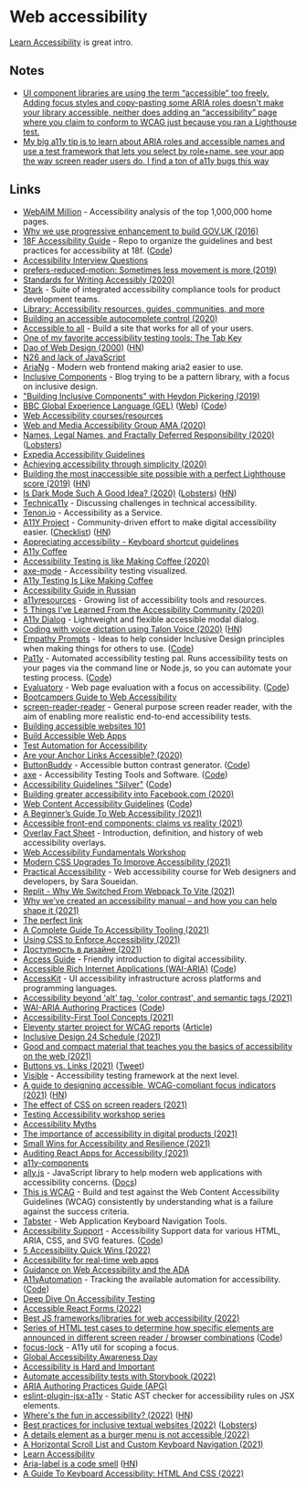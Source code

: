 # Web accessibility

[Learn Accessibility](https://web.dev/learn/accessibility/) is great intro.

## Notes

- [UI component libraries are using the term “accessible” too freely. Adding focus styles and copy-pasting some ARIA roles doesn't make your library accessible, neither does adding an “accessibility” page where you claim to conform to WCAG just because you ran a Lighthouse test.](https://twitter.com/mmatuzo/status/1462884917671604228)
- [My big a11y tip is to learn about ARIA roles and accessible names and use a test framework that lets you select by role+name. see your app the way screen reader users do. I find a ton of a11y bugs this way](https://twitter.com/davidcrespo/status/1527321522364219402)

## Links

- [WebAIM Million](https://webaim.org/projects/million/) - Accessibility analysis of the top 1,000,000 home pages.
- [Why we use progressive enhancement to build GOV.UK (2016)](https://technology.blog.gov.uk/2016/09/19/why-we-use-progressive-enhancement-to-build-gov-uk/)
- [18F Accessibility Guide](https://accessibility.18f.gov/) - Repo to organize the guidelines and best practices for accessibility at 18f. ([Code](https://github.com/18F/accessibility))
- [Accessibility Interview Questions](https://github.com/scottaohara/accessibility_interview_questions)
- [prefers-reduced-motion: Sometimes less movement is more (2019)](https://web.dev/prefers-reduced-motion/)
- [Standards for Writing Accessibly (2020)](https://alistapart.com/article/standards-for-writing-accessibly/)
- [Stark](https://www.getstark.co/) - Suite of integrated accessibility compliance tools for product development teams.
- [Library: Accessibility resources, guides, communities, and more](https://www.getstark.co/library/)
- [Building an accessible autocomplete control (2020)](https://adamsilver.io/articles/building-an-accessible-autocomplete-control/)
- [Accessible to all](https://web.dev/accessible/) - Build a site that works for all of your users.
- [One of my favorite accessibility testing tools: The Tab Key](https://www.matuzo.at/blog/testing-with-tab/)
- [Dao of Web Design (2000)](https://alistapart.com/article/dao/) ([HN](https://news.ycombinator.com/item?id=22521557))
- [N26 and lack of JavaScript](https://hugogiraudel.com/2020/01/20/n26-and-lack-of-javascript/)
- [AriaNg](https://github.com/mayswind/AriaNg) - Modern web frontend making aria2 easier to use.
- [Inclusive Components](https://inclusive-components.design/) - Blog trying to be a pattern library, with a focus on inclusive design.
- ["Building Inclusive Components" with Heydon Pickering (2019)](https://www.youtube.com/watch?v=C7uX6uvHnlQ&t=1020s)
- [BBC Global Experience Language (GEL)](https://bbc.github.io/gel/) ([Web](https://www.bbc.co.uk/gel)) ([Code](https://github.com/bbc/gel))
- [Web Accessibility courses/resources](https://www.reddit.com/r/webdev/comments/aqm6l4/i_cant_find_a_single_web_accessibility_course/)
- [Web and Media Accessibility Group AMA (2020)](https://hashnode.com/post/the-web-and-media-accessibility-group-ama-ck9wy7s5w01j4nbs1kle8k7gn)
- [Names, Legal Names, and Fractally Deferred Responsibility (2020)](https://nora.codes/post/names-legal-names-and-fractally-deferred-responsibility/) ([Lobsters](https://lobste.rs/s/61iy3h/names_legal_names_fractally_deferred))
- [Expedia Accessibility Guidelines](https://accessibility.expedia.biz/)
- [Achieving accessibility through simplicity (2020)](https://sourcehut.org/blog/2020-05-27-accessibility-through-simplicity/)
- [Building the most inaccessible site possible with a perfect Lighthouse score (2019)](https://www.matuzo.at/blog/building-the-most-inaccessible-site-possible-with-a-perfect-lighthouse-score/) ([HN](https://news.ycombinator.com/item?id=23440752))
- [Is Dark Mode Such A Good Idea? (2020)](https://kevq.uk/is-dark-mode-such-a-good-idea/) ([Lobsters](https://lobste.rs/s/o4su2v/is_dark_mode_such_good_idea)) ([HN](https://news.ycombinator.com/item?id=23495052))
- [Technica11y](https://technica11y.org/) - Discussing challenges in technical accessibility.
- [Tenon.io](https://tenon.io/) - Accessibility as a Service.
- [A11Y Project](https://www.a11yproject.com/) - Community-driven effort to make digital accessibility easier. ([Checklist](https://www.a11yproject.com/checklist/)) ([HN](https://news.ycombinator.com/item?id=31337222))
- [Appreciating accessibility - Keyboard shortcut guidelines](https://erresen.github.io/csharp/dotnet/accessibility/shortcuts/visualstudio/2020/07/26/appreciating-accessibility.html)
- [A11y Coffee](https://a11y.coffee/)
- [Accessibility Testing is like Making Coffee (2020)](https://madalyn.dev/blog/a11y-testing-coffee/)
- [axe-mode](https://github.com/raunofreiberg/axe-mode) - Accessibility testing visualized.
- [A11y Testing Is Like Making Coffee](https://a11y.coffee/a11y-testing-making-coffee/)
- [Accessibility Guide in Russian](http://specialbank.ru/guide/)
- [a11yresources](https://a11yresources.webflow.io/) - Growing list of accessibility tools and resources.
- [5 Things I've Learned From the Accessibility Community (2020)](https://marcysutton.github.io/5-things-i-learned-from-accessibility/#/)
- [A11y Dialog](https://github.com/edenspiekermann/a11y-dialog) - Lightweight and flexible accessible modal dialog.
- [Coding with voice dictation using Talon Voice (2020)](https://joshwcomeau.com/accessibility/hands-free-coding/) ([HN](https://news.ycombinator.com/item?id=24846887))
- [Empathy Prompts](https://empathyprompts.net/) - Ideas to help consider Inclusive Design principles when making things for others to use. ([Code](https://github.com/ericwbailey/empathy-prompts))
- [Pa11y](https://pa11y.org/) - Automated accessibility testing pal. Runs accessibility tests on your pages via the command line or Node.js, so you can automate your testing process. ([Code](https://github.com/pa11y/pa11y))
- [Evaluatory](https://darekkay.com/evaluatory/) - Web page evaluation with a focus on accessibility. ([Code](https://github.com/darekkay/evaluatory))
- [Bootcampers Guide to Web Accessibility](https://a11y-with-lindsey.ck.page/products/pre-order-the-bootcampers-guide-to-web)
- [screen-reader-reader](https://github.com/phenomnomnominal/screen-reader-reader) - General purpose screen reader reader, with the aim of enabling more realistic end-to-end accessibility tests.
- [Building accessible websites 101](https://www.weba11y101.com/)
- [Build Accessible Web Apps](https://testingaccessibility.com/)
- [Test Automation for Accessibility](https://testautomationu.applitools.com/accessibility-testing-tutorial/)
- [Are your Anchor Links Accessible? (2020)](https://amberwilson.co.uk/blog/are-your-anchor-links-accessible/)
- [ButtonBuddy](https://buttonbuddy.dev/) - Accessible button contrast generator. ([Code](https://github.com/5t3ph/buttonbuddy))
- [axe](https://www.deque.com/axe/) - Accessibility Testing Tools and Software. ([Code](https://github.com/dequelabs/axe-core))
- [Accessibility Guidelines "Silver"](https://w3c.github.io/silver/) ([Code](https://github.com/w3c/silver))
- [Building greater accessibility into Facebook.com (2020)](https://engineering.fb.com/2020/07/30/web/facebook-com-accessibility/?sf242103664=1)
- [Web Content Accessibility Guidelines](https://w3c.github.io/wcag/guidelines/) ([Code](https://github.com/w3c/wcag))
- [A Beginner’s Guide To Web Accessibility (2021)](https://bootcamp.uxdesign.cc/beginners-guide-to-web-accessibility-514644750b0f)
- [Accessible front-end components: claims vs reality (2021)](https://hiddedevries.nl/en/blog/2021-04-02-accessible-front-end-components-claims-vs-reality)
- [Overlay Fact Sheet](https://overlayfactsheet.com/) - Introduction, definition, and history of web accessibility overlays.
- [Web Accessibility Fundamentals Workshop](https://www.sandrina-p.net/workshop-a11y/)
- [Modern CSS Upgrades To Improve Accessibility (2021)](https://moderncss.dev/modern-css-upgrades-to-improve-accessibility/)
- [Practical Accessibility](https://practical-accessibility.today/) - Web accessibility course for Web designers and developers, by Sara Soueidan.
- [Replit - Why We Switched From Webpack To Vite (2021)](https://blog.replit.com/vite)
- [Why we’ve created an accessibility manual – and how you can help shape it (2021)](https://accessibility.blog.gov.uk/2021/05/27/why-weve-created-an-accessibility-manual-and-how-you-can-help-shape-it/)
- [The perfect link](https://a11y-collective.com/blog/the-perfect-link/)
- [A Complete Guide To Accessibility Tooling (2021)](https://www.smashingmagazine.com/2021/06/complete-guide-accessibility-tooling/)
- [Using CSS to Enforce Accessibility (2021)](https://adrianroselli.com/2021/06/using-css-to-enforce-accessibility.html)
- [Доступность в дизайне (2021)](https://teletype.in/@romanshamin/a11y-for-designers)
- [Access Guide](https://accessguide.io/) - Friendly introduction to digital accessibility.
- [Accessible Rich Internet Applications (WAI-ARIA)](https://w3c.github.io/aria/) ([Code](https://github.com/w3c/aria))
- [AccessKit](https://github.com/AccessKit/accesskit) - UI accessibility infrastructure across platforms and programming languages.
- [Accessibility beyond 'alt' tag, 'color contrast', and semantic tags (2021)](https://hellonehha.hashnode.dev/accessibility-beyond-alt-tag-color-contrast-and-semantic-tags-ckt5jjl9601s97us13soac1er)
- [WAI-ARIA Authoring Practices](https://w3c.github.io/aria-practices/) ([Code](https://github.com/w3c/aria-practices))
- [Accessibility-First Tool Concepts (2021)](https://icing.space/2021/accessibility-first-tool-concepts/)
- [Eleventy starter project for WCAG reports](https://github.com/hidde/eleventy-wcag-reporter) ([Article](https://hiddedevries.nl/en/blog/2021-05-24-introducing-an-eleventy-starter-project-for-wcag-reports))
- [Inclusive Design 24 Schedule (2021)](https://inclusivedesign24.org/2021/schedule/)
- [Good and compact material that teaches you the basics of accessibility on the web (2021)](https://twitter.com/rauschma/status/1441091864073961481)
- [Buttons vs. Links (2021)](https://yatil.net/blog/buttons-vs-links) ([Tweet](https://twitter.com/SaraSoueidan/status/1448905214145318946))
- [Visible](https://github.com/visible/visible) - Accessibility testing framework at the next level.
- [A guide to designing accessible, WCAG-compliant focus indicators (2021)](https://www.sarasoueidan.com/blog/focus-indicators/) ([HN](https://news.ycombinator.com/item?id=29123990))
- [The effect of CSS on screen readers (2021)](https://uselessdivs.com/blog/the-effect-of-css-on-screen-readers)
- [Testing Accessibility workshop series](https://github.com/marcysutton/testing-accessibility-demos)
- [Accessibility Myths](https://a11ymyths.com/)
- [The importance of accessibility in digital products (2021)](https://dev.to/inhuofficial/never-forget-the-importance-of-accessibility-in-digital-products-11)
- [Small Wins for Accessibility and Resilience (2021)](https://www.callumhart.com/blog/small-wins-for-accessibility-and-resilience/)
- [Auditing React Apps for Accessibility (2021)](https://egghead.io/courses/auditing-react-apps-for-accessibility-08733265)
- [a11y-components](https://github.com/t12t/a11y-components)
- [ally.js](https://github.com/medialize/ally.js) - JavaScript library to help modern web applications with accessibility concerns. ([Docs](https://allyjs.io/))
- [This is WCAG](https://thisiswcag.com/) - Build and test against the Web Content Accessibility Guidelines (WCAG) consistently by understanding what is a failure against the success criteria.
- [Tabster](https://github.com/microsoft/tabster) - Web Application Keyboard Navigation Tools.
- [Accessibility Support](https://a11ysupport.io/) - Accessibility Support data for various HTML, ARIA, CSS, and SVG features. ([Code](https://github.com/accessibilitysupported/a11ysupport.io))
- [5 Accessibility Quick Wins (2022)](https://css-tricks.com/5-accessibility-quick-wins-you-can-implement-today/)
- [Accessibility for real-time web apps](https://fly.io/blog/intro-to-accessibility/)
- [Guidance on Web Accessibility and the ADA](https://beta.ada.gov/web-guidance/)
- [A11yAutomation](https://a11y-automation.dev/) - Tracking the available automation for accessibility. ([Code](https://github.com/MelSumner/a11y-automation))
- [Deep Dive On Accessibility Testing](https://smashingconf.com/online-workshops/workshops/manuel-matuzovic-apr)
- [Accessible React Forms (2022)](https://www.carlrippon.com/accessible-react-forms/)
- [Best JS frameworks/libraries for web accessibility (2022)](https://twitter.com/simonw/status/1518296889837252609)
- [Series of HTML test cases to determine how specific elements are announced in different screen reader / browser combinations](https://russmaxdesign.github.io/accessible-forms/) ([Code](https://github.com/russmaxdesign/accessible-forms))
- [focus-lock](https://github.com/theKashey/focus-lock) - A11y util for scoping a focus.
- [Global Accessibility Awareness Day](https://accessibility.day/)
- [Accessibility is Hard and Important](https://andrewwalpole.com/blog/accessibility-is-hard-and-important/)
- [Automate accessibility tests with Storybook (2022)](https://storybook.js.org/blog/automate-accessibility-tests-with-storybook/)
- [ARIA Authoring Practices Guide (APG)](https://www.w3.org/WAI/ARIA/apg/patterns/)
- [eslint-plugin-jsx-a11y](https://github.com/jsx-eslint/eslint-plugin-jsx-a11y) - Static AST checker for accessibility rules on JSX elements.
- [Where's the fun in accessibility? (2022)](https://elisehe.in/2022/07/19/the-fun-in-accessibility) ([HN](https://news.ycombinator.com/item?id=32178099))
- [Best practices for inclusive textual websites (2022)](https://seirdy.one/posts/2020/11/23/website-best-practices/) ([Lobsters](https://lobste.rs/s/fq7ge1/best_practices_for_inclusive_textual))
- [A details element as a burger menu is not accessible (2022)](https://cloudfour.com/thinks/a-details-element-as-a-burger-menu-is-not-accessible/)
- [A Horizontal Scroll List and Custom Keyboard Navigation (2021)](https://ryanmulligan.dev/blog/project-keyboard-navigation/)
- [Learn Accessibility](https://web.dev/learn/accessibility/)
- [Aria-label is a code smell](https://ericwbailey.website/published/aria-label-is-a-code-smell/) ([HN](https://news.ycombinator.com/item?id=33409501))
- [A Guide To Keyboard Accessibility: HTML And CSS (2022)](https://www.smashingmagazine.com/2022/11/guide-keyboard-accessibility-html-css-part1/)
